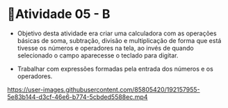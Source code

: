 # :notebook:Atividade 05 - B

- Objetivo desta atividade era criar uma calculadora com as operações básicas de soma, subtração, divisão e multiplicação de forma que está tivesse os números e operadores na tela, ao invés de quando selecionado o campo aparecesse o teclado para digitar.

- Trabalhar com expressões formadas pela entrada dos números e os operadores.

 https://user-images.githubusercontent.com/85805420/192157955-5e83b144-d3cf-46e6-b774-5cbded5588ec.mp4



